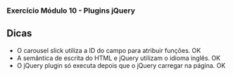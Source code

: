 ### Exercício Módulo 10 - Plugins jQuery

## Dicas

- O carousel slick utiliza a ID do campo para atribuir funções. OK
- A semântica de escrita do HTML e jQuery utilizam o idioma inglês. OK
- O jQuery plugin só executa depois que o jQuery carregar na página. OK 